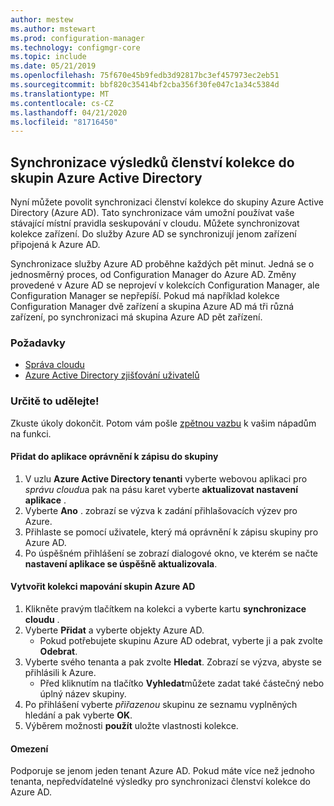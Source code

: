 ```yaml
---
author: mestew
ms.author: mstewart
ms.prod: configuration-manager
ms.technology: configmgr-core
ms.topic: include
ms.date: 05/21/2019
ms.openlocfilehash: 75f670e45b9fedb3d92817bc3ef457973ec2eb51
ms.sourcegitcommit: bbf820c35414bf2cba356f30fe047c1a34c5384d
ms.translationtype: MT
ms.contentlocale: cs-CZ
ms.lasthandoff: 04/21/2020
ms.locfileid: "81716450"
---
```

## <a name="synchronize-collection-membership-results-to-azure-active-directory-groups"></a><a name="bkmk_aadcollsync"></a>Synchronizace výsledků členství kolekce do skupin Azure Active Directory

<!--3607475-->
Nyní můžete povolit synchronizaci členství kolekce do skupiny Azure Active Directory (Azure AD). Tato synchronizace vám umožní používat vaše stávající místní pravidla seskupování v cloudu. Můžete synchronizovat kolekce zařízení. Do služby Azure AD se synchronizují jenom zařízení připojená k Azure AD. 

Synchronizace služby Azure AD proběhne každých pět minut. Jedná se o jednosměrný proces, od Configuration Manager do Azure AD. Změny provedené v Azure AD se neprojeví v kolekcích Configuration Manager, ale Configuration Manager se nepřepíší. Pokud má například kolekce Configuration Manager dvě zařízení a skupina Azure AD má tři různá zařízení, po synchronizaci má skupina Azure AD pět zařízení.

### <a name="prerequisites"></a>Požadavky

- [Správa cloudu](../../../../servers/deploy/configure/azure-services-wizard.md)
- [Azure Active Directory zjišťování uživatelů](../../../../servers/deploy/configure/about-discovery-methods.md#azureaddisc)

### <a name="try-it-out"></a>Určitě to udělejte!

Zkuste úkoly dokončit. Potom vám pošle [zpětnou vazbu](../../../../understand/find-help.md#product-feedback) k vašim nápadům na funkci.

#### <a name="add-group-write-permission-to-the-app"></a>Přidat do aplikace oprávnění k zápisu do skupiny

1. V uzlu **Azure Active Directory tenanti** vyberte webovou aplikaci pro *správu cloudu*a pak na pásu karet vyberte **aktualizovat nastavení aplikace** .
1. Vyberte **Ano** . zobrazí se výzva k zadání přihlašovacích výzev pro Azure.
1. Přihlaste se pomocí uživatele, který má oprávnění k zápisu skupiny pro Azure AD.
1. Po úspěšném přihlášení se zobrazí dialogové okno, ve kterém se načte **nastavení aplikace se úspěšně aktualizovala**.

#### <a name="create-collection-azure-ad-group-mapping"></a>Vytvořit kolekci mapování skupin Azure AD

1. Klikněte pravým tlačítkem na kolekci a vyberte kartu **synchronizace cloudu** .
1. Vyberte **Přidat** a vyberte objekty Azure AD.
    - Pokud potřebujete skupinu Azure AD odebrat, vyberte ji a pak zvolte **Odebrat**.
1. Vyberte svého tenanta a pak zvolte **Hledat**. Zobrazí se výzva, abyste se přihlásili k Azure.
    - Před kliknutím na tlačítko **Vyhledat**můžete zadat také částečný nebo úplný název skupiny.
1. Po přihlášení vyberte *přiřazenou* skupinu ze seznamu vyplněných hledání a pak vyberte **OK**.
1. Výběrem možnosti **použít** uložte vlastnosti kolekce.

#### <a name="limitations"></a>Omezení

Podporuje se jenom jeden tenant Azure AD. Pokud máte více než jednoho tenanta, nepředvídatelné výsledky pro synchronizaci členství kolekce do Azure AD.
